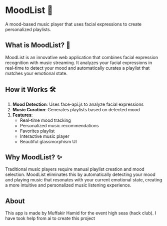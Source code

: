# MoodList 🎵

A mood-based music player that uses facial expressions to create personalized playlists.

## What is MoodList? 🤔

MoodList is an innovative web application that combines facial expression recognition with music streaming. It analyzes your facial expressions in real-time to detect your mood and automatically curates a playlist that matches your emotional state.

## How it Works 🛠️

1. **Mood Detection**: Uses face-api.js to analyze facial expressions
2. **Music Curation**: Generates playlists based on detected mood
3. **Features**:
   - Real-time mood tracking
   - Personalized music recommendations
   - Favorites playlist
   - Interactive music player
   - Beautiful glassmorphism UI

## Why MoodList? ✨

Traditional music players require manual playlist creation and mood selection. MoodList eliminates this by automatically detecting your mood and playing music that resonates with your current emotional state, creating a more intuitive and personalized music listening experience.


## About
This app is made by Muffakir Hamid for the event high seas (hack club). I have took help from ai to create this project
